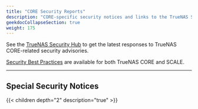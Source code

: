 ```yaml
---
title: "CORE Security Reports"
description: "CORE-specific security notices and links to the TrueNAS Security Hub."
geekdocCollapseSection: true
weight: 175
---
```


See the [TrueNAS Security Hub](https://security.truenas.com/) to get the latest responses to TrueNAS CORE-related security advisories.

[Security Best Practices](https://www.truenas.com/docs/solutions/optimizations/security/) are available for both TrueNAS CORE and SCALE.

---

## Special Security Notices

{{< children depth="2" description="true" >}}
